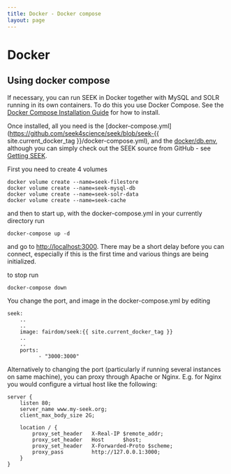 ```yaml
---
title: Docker - Docker compose
layout: page
---
```


# Docker

## Using docker compose

If necessary, you can run SEEK in Docker together with MySQL and SOLR running in its own containers. 
To do this you use Docker Compose. 
See the [Docker Compose Installation Guide](https://docs.docker.com/compose/install/) for how to install.
 
Once installed, all you need is the [docker-compose.yml](https://github.com/seek4science/seek/blob/seek-{{ site.current_docker_tag }}/docker-compose.yml), and the [docker/db.env](https://github.com/seek4science/seek/blob/master/docker/db.env),
although you can simply check out the SEEK source from GitHub - see [Getting SEEK](../install.html#getting-seek).

First you need to create 4 volumes

    docker volume create --name=seek-filestore
    docker volume create --name=seek-mysql-db
    docker volume create --name=seek-solr-data
    docker volume create --name=seek-cache
    
and then to start up, with the docker-compose.yml in your currently directory run
    
    docker-compose up -d
    
and go to [http://localhost:3000](http://localhost:3000). There may be a short delay before you can connect, especially
if this is the first time and various things are being initialized.

to stop run
    
    docker-compose down
        
You change the port, and image in the docker-compose.yml by editing
    
    seek:
        ..
        ..
        image: fairdom/seek:{{ site.current_docker_tag }}
        ..
        ..
        ports:
              - "3000:3000"
              
Alternatively to changing the port (particularly if running several instances on
same machine), you can proxy through Apache or Nginx. E.g. for Nginx you would configure a virtual host
like the following:

    server {
        listen 80; 
        server_name www.my-seek.org;
        client_max_body_size 2G;
        
        location / {
            proxy_set_header   X-Real-IP $remote_addr;
            proxy_set_header   Host      $host;
            proxy_set_header   X-Forwarded-Proto $scheme;
            proxy_pass         http://127.0.0.1:3000;
        }
    }